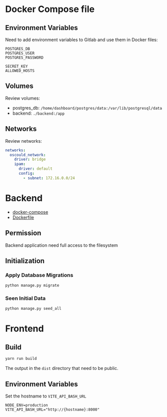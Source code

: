 # Docker Compose file

## Environment Variables

Need to add environment variables to Gitlab and use them in Docker files:

```
POSTGRES_DB
POSTGRES_USER
POSTGRES_PASSWORD

SECRET_KEY
ALLOWED_HOSTS
```

## Volumes

Review volumes:

- postgres_db: `/home/dashboard/postgres/data:/var/lib/postgresql/data`
- backend: `./backend:/app`

## Networks

Review networks:

```yml
networks:
  oscould_network:
    driver: bridge
    ipam:
      driver: default
      config:
        - subnet: 172.16.0.0/24
```

# Backend

- [docker-compose](./backend/docker-compose.yml)
- [Dockerfile](./backend/docker-prod-backend.Dockerfile)

## Permission

Backend application need full access to the filesystem

## Initialization

### Apply Database Migrations

```sh
python manage.py migrate
```

### Seen Initial Data

```sh
python manage.py seed_all
```

# Frontend

## Build

```sh
yarn run build
```

The output in the `dist` directory that need to be public.

## Environment Variables

Set the hostname to `VITE_API_BASH_URL`

```
NODE_ENV=production
VITE_API_BASH_URL="http://{hostname}:8000"
```
